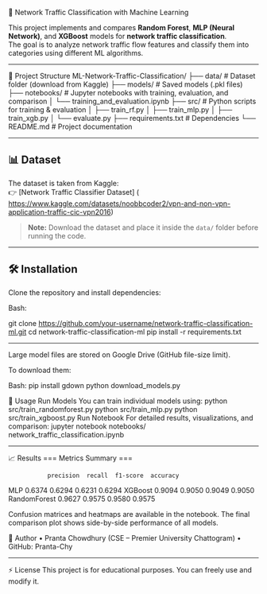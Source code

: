 🚀 Network Traffic Classification with Machine Learning

This project implements and compares **Random Forest**, **MLP (Neural Network)**, and **XGBoost** models for **network traffic classification**.  
The goal is to analyze network traffic flow features and classify them into categories using different ML algorithms.

---

 📂 Project Structure
ML-Network-Traffic-Classification/
├── data/ # Dataset folder (download from Kaggle)
├── models/ # Saved models (.pkl files)
├── notebooks/ # Jupyter notebooks with training, evaluation, and comparison
│ └── training_and_evaluation.ipynb
├── src/ # Python scripts for training & evaluation
│ ├── train_rf.py
│ ├── train_mlp.py
│ ├── train_xgb.py
│ └── evaluate.py
├── requirements.txt # Dependencies
└── README.md # Project documentation

---

## 📊 Dataset
The dataset is taken from Kaggle:  
👉 [Network Traffic Classifier Dataset]
( https://www.kaggle.com/datasets/noobbcoder2/vpn-and-non-vpn-application-traffic-cic-vpn2016)  

> **Note:** Download the dataset and place it inside the `data/` folder before running the code.

---

## 🛠 Installation
Clone the repository and install dependencies:

Bash:

git clone https://github.com/your-username/network-traffic-classification-ml.git
cd network-traffic-classification-ml
pip install -r requirements.txt
________________________________________

Large model files are stored on Google Drive (GitHub file-size limit).

To download them:

Bash:
pip install gdown
python download_models.py


🚀 Usage
Run Models
You can train individual models using:
python src/train_randomforest.py
python src/train_mlp.py
python src/train_xgboost.py
Run Notebook
For detailed results, visualizations, and comparison:
jupyter notebook notebooks/ network_traffic_classification.ipynb
________________________________________
📈 Results
		=== Metrics Summary ===

               precision  recall  f1-score  accuracy
MLP              0.6374   0.6294    0.6231    0.6294
XGBoost          0.9094   0.9050    0.9049    0.9050
RandomForest     0.9627   0.9575    0.9580    0.9575

Confusion matrices and heatmaps are available in the notebook.
The final comparison plot shows side-by-side performance of all models.

👤 Author
•	Pranta Chowdhury (CSE – Premier University Chattogram)
•	GitHub: Pranta-Chy
________________________________________
⚡ License
This project is for educational purposes. You can freely use and modify it.
